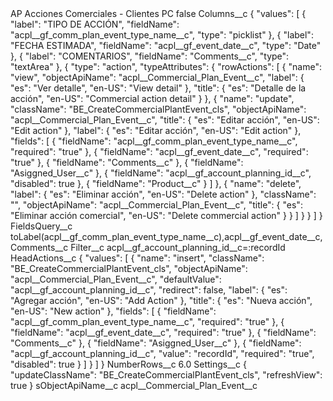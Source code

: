<?xml version="1.0" encoding="UTF-8"?>
<CustomMetadata xmlns="http://soap.sforce.com/2006/04/metadata" xmlns:xsi="http://www.w3.org/2001/XMLSchema-instance" xmlns:xsd="http://www.w3.org/2001/XMLSchema">
    <label>AP Acciones Comerciales - Clientes PC</label>
    <protected>false</protected>
    <values>
        <field>Columns__c</field>
        <value xsi:type="xsd:string">{
    &quot;values&quot;: [
        {
            &quot;label&quot;: &quot;TIPO DE ACCIÓN&quot;,
            &quot;fieldName&quot;: &quot;acpl__gf_comm_plan_event_type_name__c&quot;,
            &quot;type&quot;: &quot;picklist&quot;
        },
        {
            &quot;label&quot;: &quot;FECHA ESTIMADA&quot;,
            &quot;fieldName&quot;: &quot;acpl__gf_event_date__c&quot;,
            &quot;type&quot;: &quot;Date&quot;
        },
        {
            &quot;label&quot;: &quot;COMENTARIOS&quot;,
            &quot;fieldName&quot;: &quot;Comments__c&quot;,
            &quot;type&quot;: &quot;textArea&quot;
        },
        {
            &quot;type&quot;: &quot;action&quot;,
            &quot;typeAttributes&quot;: {
                &quot;rowActions&quot;: [
                    {
                        &quot;name&quot;: &quot;view&quot;,
                        &quot;objectApiName&quot;: &quot;acpl__Commercial_Plan_Event__c&quot;,
                        &quot;label&quot;: {
                            &quot;es&quot;: &quot;Ver detalle&quot;,
                            &quot;en-US&quot;: &quot;View detail&quot;
                        },
                        &quot;title&quot;: {
                            &quot;es&quot;: &quot;Detalle de la acción&quot;,
                            &quot;en-US&quot;: &quot;Commercial action detail&quot;
                        }
                    },
                    {
                        &quot;name&quot;: &quot;update&quot;,
                        &quot;className&quot;: &quot;BE_CreateCommercialPlantEvent_cls&quot;,
                        &quot;objectApiName&quot;: &quot;acpl__Commercial_Plan_Event__c&quot;,
                        &quot;title&quot;: {
                            &quot;es&quot;: &quot;Editar acción&quot;,
                            &quot;en-US&quot;: &quot;Edit action&quot;
                        },
                        &quot;label&quot;: {
                            &quot;es&quot;: &quot;Editar acción&quot;,
                            &quot;en-US&quot;: &quot;Edit action&quot;
                        },
                        &quot;fields&quot;: [
                            {
                                &quot;fieldName&quot;: &quot;acpl__gf_comm_plan_event_type_name__c&quot;,
                                &quot;required&quot;: &quot;true&quot;
                            },
                            {
                                &quot;fieldName&quot;: &quot;acpl__gf_event_date__c&quot;,
                                &quot;required&quot;: &quot;true&quot;
                            },
                            {
                                &quot;fieldName&quot;: &quot;Comments__c&quot;
                            },
                {
                    &quot;fieldName&quot;: &quot;Asiggned_User__c&quot;
                },
                            {
                                &quot;fieldName&quot;: &quot;acpl__gf_account_planning_id__c&quot;,
                                &quot;disabled&quot;: true 
                            },
{
                    &quot;fieldName&quot;: &quot;Product__c&quot;
                }
                        ]
                    },
                    {
                        &quot;name&quot;: &quot;delete&quot;,
                        &quot;label&quot;: {
                            &quot;es&quot;: &quot;Eliminar acción&quot;,
                            &quot;en-US&quot;: &quot;Delete action&quot;
                        },
                        &quot;className&quot;: &quot;&quot;,
                        &quot;objectApiName&quot;: &quot;acpl__Commercial_Plan_Event__c&quot;,
                        &quot;title&quot;: {
                            &quot;es&quot;: &quot;Eliminar acción comercial&quot;,
                            &quot;en-US&quot;: &quot;Delete commercial  action&quot;
                        }
                    }
                ]
            }
        }
    ]
}</value>
    </values>
    <values>
        <field>FieldsQuery__c</field>
        <value xsi:type="xsd:string">toLabel(acpl__gf_comm_plan_event_type_name__c),acpl__gf_event_date__c,Comments__c</value>
    </values>
    <values>
        <field>Filter__c</field>
        <value xsi:type="xsd:string">acpl__gf_account_planning_id__c=:recordId</value>
    </values>
    <values>
        <field>HeadActions__c</field>
        <value xsi:type="xsd:string">{
    &quot;values&quot;: [
        {
            &quot;name&quot;: &quot;insert&quot;,
&quot;className&quot;: &quot;BE_CreateCommercialPlantEvent_cls&quot;,
            &quot;objectApiName&quot;: &quot;acpl__Commercial_Plan_Event__c&quot;,
            &quot;defaultValue&quot;: &quot;acpl__gf_account_planning_id__c&quot;,
            &quot;redirect&quot;: false,
            &quot;label&quot;: {
                &quot;es&quot;: &quot;Agregar acción&quot;,
                &quot;en-US&quot;: &quot;Add Action&quot;
            },
            &quot;title&quot;: {
                &quot;es&quot;: &quot;Nueva acción&quot;,
                &quot;en-US&quot;: &quot;New action&quot;
            },
            &quot;fields&quot;: [
                {
                    &quot;fieldName&quot;: &quot;acpl__gf_comm_plan_event_type_name__c&quot;,
                    &quot;required&quot;: &quot;true&quot;
                },
                {
                    &quot;fieldName&quot;: &quot;acpl__gf_event_date__c&quot;,
                    &quot;required&quot;: &quot;true&quot;
                },
                {
                    &quot;fieldName&quot;: &quot;Comments__c&quot;
                },
                {
                    &quot;fieldName&quot;: &quot;Asiggned_User__c&quot;
                },
                {
                    &quot;fieldName&quot;: &quot;acpl__gf_account_planning_id__c&quot;,
                    &quot;value&quot;: &quot;recordId&quot;,
                    &quot;required&quot;: &quot;true&quot;,
                    &quot;disabled&quot;: true
                }
            ]
        }
    ]
}</value>
    </values>
    <values>
        <field>NumberRows__c</field>
        <value xsi:type="xsd:double">6.0</value>
    </values>
    <values>
        <field>Settings__c</field>
        <value xsi:type="xsd:string">{
    &quot;updateClassName&quot;: &quot;BE_CreateCommercialPlantEvent_cls&quot;,
    &quot;refreshView&quot;: true
}</value>
    </values>
    <values>
        <field>sObjectApiName__c</field>
        <value xsi:type="xsd:string">acpl__Commercial_Plan_Event__c</value>
    </values>
</CustomMetadata>
